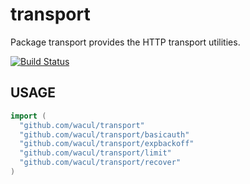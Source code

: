 # transport

Package transport provides the HTTP transport utilities.

[![Build Status](https://travis-ci.org/wacul/transport.svg?branch=master)](https://travis-ci.org/wacul/transport)

## USAGE

```go
import (
  "github.com/wacul/transport"
  "github.com/wacul/transport/basicauth"
  "github.com/wacul/transport/expbackoff"
  "github.com/wacul/transport/limit"
  "github.com/wacul/transport/recover"
)
```
